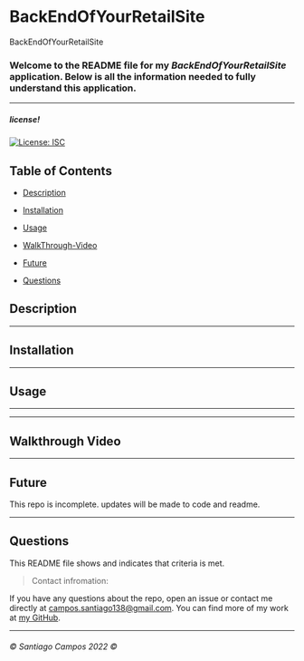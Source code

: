 # BackEndOfYourRetailSite
BackEndOfYourRetailSite


### Welcome to the README file for my *BackEndOfYourRetailSite* application. Below is all the information needed to fully understand this application.

---

##### *license!*
[![License: ISC](https://img.shields.io/badge/License-ISC-blue.svg)](https://opensource.org/licenses/ISC)


## Table of Contents

* [Description](#description)

* [Installation](#installation)

* [Usage](#usage)

* [WalkThrough-Video](#walkthrough-video)

* [Future](#future)

* [Questions](#questions)



## Description

 


---

## Installation

 


---

## Usage


---







---




## Walkthrough Video



---



## Future

This repo is incomplete. updates will be made to code and readme.

---



## Questions

 This README file shows and indicates that criteria is met.

>Contact infromation:

If you have any questions about the repo, open an issue or contact me directly at campos.santiago138@gmail.com. You can find
more of my work at [my GitHub](https://github.com/Everyone1138).

---

###### ©️ Santiago Campos 2022 ©️
